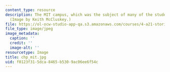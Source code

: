 ```yaml
---
content_type: resource
description: The MIT campus, which was the subject of many of the student essays.
  (Image by Keith McCluskey.)
file: https://ol-ocw-studio-app-qa.s3.amazonaws.com/courses/4-a21-stories-without-words-photographing-the-first-year-fall-2006/f0123f315dca8465b5309ac06ee6f54c_chp_mit.jpg
file_type: image/jpeg
image_metadata:
  caption: ''
  credit: ''
  image-alt: ''
resourcetype: Image
title: chp_mit.jpg
uid: f0123f31-5dca-8465-b530-9ac06ee6f54c
---
```

